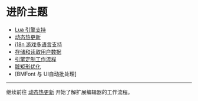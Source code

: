 # 进阶主题

- [Lua 引擎支持](build-to-lua.md)
- [动态热更新](hot-update.md)
- [i18n 游戏多语言支持](i18n.md)
- [存储和读取用户数据](data-storage.md)
- [引擎定制工作流程](engine-customization.md)
- [脏矩形优化](dirty-region.md)
- [BMFont 与 UI自动批处理]

<hr>

继续前往 [动态热更新](hot-update.md) 开始了解扩展编辑器的工作流程。
